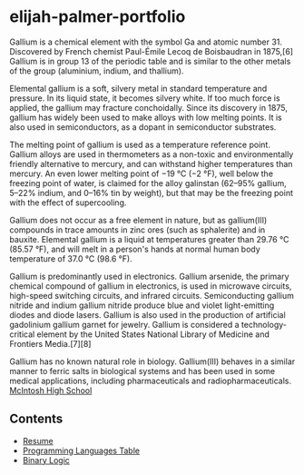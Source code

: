 # elijah-palmer-portfolio
 Gallium is a chemical element with the symbol Ga and atomic number 31. Discovered by French chemist Paul-Émile Lecoq de Boisbaudran in 1875,[6] Gallium is in group 13 of the periodic table and is similar to the other metals of the group (aluminium, indium, and thallium).

Elemental gallium is a soft, silvery metal in standard temperature and pressure. In its liquid state, it becomes silvery white. If too much force is applied, the gallium may fracture conchoidally. Since its discovery in 1875, gallium has widely been used to make alloys with low melting points. It is also used in semiconductors, as a dopant in semiconductor substrates.

The melting point of gallium is used as a temperature reference point. Gallium alloys are used in thermometers as a non-toxic and environmentally friendly alternative to mercury, and can withstand higher temperatures than mercury. An even lower melting point of −19 °C (−2 °F), well below the freezing point of water, is claimed for the alloy galinstan (62–⁠95% gallium, 5–⁠22% indium, and 0–⁠16% tin by weight), but that may be the freezing point with the effect of supercooling.

Gallium does not occur as a free element in nature, but as gallium(III) compounds in trace amounts in zinc ores (such as sphalerite) and in bauxite. Elemental gallium is a liquid at temperatures greater than 29.76 °C (85.57 °F), and will melt in a person's hands at normal human body temperature of 37.0 °C (98.6 °F).

Gallium is predominantly used in electronics. Gallium arsenide, the primary chemical compound of gallium in electronics, is used in microwave circuits, high-speed switching circuits, and infrared circuits. Semiconducting gallium nitride and indium gallium nitride produce blue and violet light-emitting diodes and diode lasers. Gallium is also used in the production of artificial gadolinium gallium garnet for jewelry. Gallium is considered a technology-critical element by the United States National Library of Medicine and Frontiers Media.[7][8]

Gallium has no known natural role in biology. Gallium(III) behaves in a similar manner to ferric salts in biological systems and has been used in some medical applications, including pharmaceuticals and radiopharmaceuticals. 
[McIntosh High School](https://www.fcboe.org/mhs)
## Contents
- [Resume](resume.md)
- [Programming Languages Table](plt.md)
- [Binary Logic](Binary-Logic.md)
